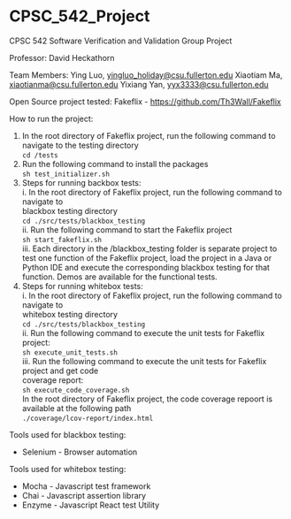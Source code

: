 # CPSC_542_Project

CPSC 542 Software Verification and Validation
Group Project

Professor: David Heckathorn

Team Members:
Ying Luo,    yingluo_holiday@csu.fullerton.edu
Xiaotiam Ma, xiaotianma@csu.fullerton.edu
Yixiang Yan, yyx3333@csu.fullerton.edu

Open Source project tested: 
Fakeflix - https://github.com/Th3Wall/Fakeflix

How to run the project:
1. In the root directory of Fakeflix project, run the following command to navigate to the testing 
   directory <br>
   ```cd /tests``` <br>
1. Run the following command to install the packages <br>
   ```sh test_initializer.sh```
3. Steps for running backbox tests: <br>
   i.   In the root directory of Fakeflix project, run the following command to navigate to     
        blackbox testing directory <br>
        ```cd ./src/tests/blackbox_testing``` <br>
   ii.  Run the following command to start the Fakeflix project <br>
        ```sh start_fakeflix.sh``` <br>
   iii. Each directory in the /blackbox_testing folder is separate project to test one function
        of the Fakeflix project, load the project in a Java or Python IDE and execute the corresponding blackbox testing for that function. Demos are available for the functional tests. <br>
3. Steps for running whitebox tests: <br>
   i.   In the root directory of Fakeflix project, run the following command to navigate to   
        whitebox testing directory <br>
        ```cd ./src/tests/blackbox_testing``` <br>
   ii.  Run the following command to execute the unit tests for Fakeflix project: <br>
        ```sh execute_unit_tests.sh``` <br>
   iii. Run the following command to execute the unit tests for Fakeflix project and get code  
        coverage report: <br>
        ```sh execute_code_coverage.sh``` <br>
        In the root directory of Fakeflix project, the code coverage repoort is available at the following path <br>
        ```./coverage/lcov-report/index.html```

Tools used for blackbox testing:
* Selenium - Browser automation

Tools used for whitebox testing:
* Mocha  - Javascript test framework
* Chai   - Javascript assertion library
* Enzyme - Javascript React test Utility